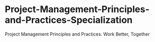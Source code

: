 # Project-Management-Principles-and-Practices-Specialization
Project Management Principles and Practices. Work Better, Together

